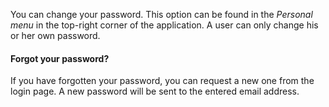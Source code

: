 You can change your password. This option can be found in the *Personal
menu* in the top-right corner of the application. A user can only change
his or her own password.

#### Forgot your password?

If you have forgotten your password, you can request a new one from the
login page. A new password will be sent to the entered email address.
